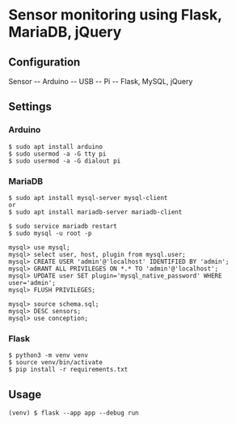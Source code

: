 Sensor monitoring using Flask, MariaDB, jQuery
==============================================


Configuration
-------------

Sensor -- Arduino -- USB -- Pi -- Flask, MySQL, jQuery



Settings
--------

### Arduino
```
$ sudo apt install arduino
$ sudo usermod -a -G tty pi
$ sudo usermod -a -G dialout pi
```

### MariaDB
```
$ sudo apt install mysql-server mysql-client
or
$ sudo apt install mariadb-server mariadb-client

$ sudo service mariadb restart
$ sudo mysql -u root -p
```

```
mysql> use mysql;
mysql> select user, host, plugin from mysql.user;
mysql> CREATE USER 'admin'@'localhost' IDENTIFIED BY 'admin';
mysql> GRANT ALL PRIVILEGES ON *.* TO 'admin'@'localhost';
mysql> UPDATE user SET plugin='mysql_native_password' WHERE user='admin';
mysql> FLUSH PRIVILEGES;

mysql> source schema.sql;
mysql> DESC sensors;
mysql> use conception;
```

### Flask
```
$ python3 -m venv venv
$ source venv/bin/activate
$ pip install -r requirements.txt
```


Usage
-----
```
(venv) $ flask --app app --debug run
```
